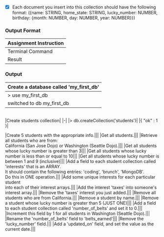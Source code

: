 
- [x] Each document you insert into this collection should have the following format: ({name: STRING, home_state: STRING, lucky_number: NUMBER, birthday: {month: NUMBER, day: NUMBER, year: NUMBER}})

### Output Format
|Assignment Instruction|
|-|
|Terminal Command|
|Result|
### Output
|Create a database called 'my_first_db'|
|-|
|> use my_first_db|
|switched to db my_first_db|
</br>
|Create students collection|
|-|
|> db.createCollection('students')|
|{ "ok" : 1 }|

|Create 5 students with the appropriate info.|||
|Get all students.|||
|Retrieve all students who are from:<br/> California (San Jose Dojo) or Washington (Seattle Dojo).|||
|Get all students whose lucky number is greater than 3|||
|Get all students whose lucky number is less than or equal to 10|||
|Get all students whose lucky number is between 1 and 9 (inclusive)|||
|Add a field to each student collection called 'interests' that is an ARRAY. <br/>It should contain the following entries: 'coding', 'brunch', 'MongoDB'. <br/>Do this in ONE operation.|||
|Add some unique interests for each particular student <br/>into each of their interest arrays.|||
|Add the interest 'taxes' into someone's interest array.|||
|Remove the 'taxes' interest you just added.|||
|Remove all students who are from California.|||
|Remove a student by name.|||
|Remove a student whose lucky number is greater than 5 (JUST ONE)|||
|Add a field to each student collection called 'number_of_belts' and set it to 0.|||
|Increment this field by 1 for all students in Washington (Seattle Dojo).|||
|Rename the 'number_of_belts' field to 'belts_earned'|||
|Remove the 'lucky_number' field.|||
|Add a 'updated_on' field, and set the value as the current date.|||